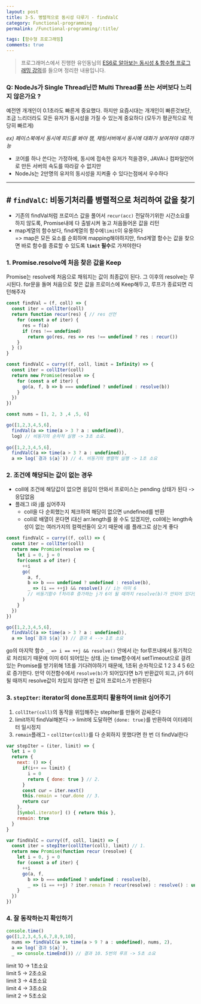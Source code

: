 ```yaml
---
layout: post
title: 3-5. 병렬적으로 동시성 다루기 - findValC
category: Functional-programming
permalink: /Functional-programming/:title/

tags: [함수형 프로그래밍]
comments: true
---
```


>프로그래머스에서 진행한 유인동님의 [ES6로 알아보는 동시성 & 함수형 프로그래밍 강의](https://programmers.co.kr/learn/courses/3409)를 들으며 정리한 내용입니다.

### Q: NodeJs가 Single Thread닌깐 Multi Thread를 쓰는 서버보다 느리지 않은가요 ?
예전엔 개개인이 0.1초라도 빠른게 중요했다. 하지만 요즘시대는 개개인이 빠른것보단, 조금 느리더라도 모든 유저가 동시성을 가질 수 있는게 중요하다 (모두가 평균적으로 적당히 빠르게)  

*ex) 페이스북에서 동시에 피드를 봐야 잼, 채팅서버에서 동시에 대화가 보여져야 대화가능*

* 코어를 하나 쓴다는 가정하에, 동시에 접속한 유저가 적을경우, JAVA나 컴파일언어로 만든 서버의 속도를 따라갈 수 없지만
* NodeJs는 2만명의 유저의 동시성을 지켜줄 수 있다는점에서 우수하다

---

## # `findValC`: 비동기처리를 병렬적으로 처리하여 값을 찾기
* 기존의 findVal처럼 프로미스 값을 풀어서 `recur(acc)` 전달하기위한 시간소요를 하지 않도록, Promise내에 다 출발시켜 놓고 처음들어온 값을 리턴
* map계열의 함수보다, find계열의 함수에`limit`이 유용하다  
=> map은 모든 요소를 순회하며 mapping해야하지만, find계열 함수는 값을 찾으면 바로 함수를 종료할 수 있도록 **`limit` 필수**로 가져야한다

### 1. Promise.resolve에 처음 찾은 값을 Keep
Promise는 resolve에 처음으로 채워지는 값이 최종값이 된다. 그 이후의 resolve는 무시된다. for문을 돌며 처음으로 찾은 값을 프로미스에 Keep해두고, 루프가 종료되면 리턴해주자

```js
const findVal = (f, coll) => {
  const iter = collIter(coll)
  return function recur(res) { // res 선언
    for (const a of iter) {
      res = f(a)
      if (res !== undefined) 
        return go(res, res => res !== undefined ? res : recur())
    }
  } ()
}

const findValC = curry((f, coll, limit = Infinity) => {
  const iter = collIter(coll)
  return new Promise(resolve => {
    for (const a of iter) {
      go(a, f, b => b === undefined ? undefined : resolve(b))
    }
  })
})

const nums = [1, 2, 3 ,4 ,5, 6]

go([1,2,3,4,5,6],
  findVal(a => time(a > 3 ? a : undefined)),
  log) // 비동기의 순차적 실행 -> 3초 소요.
  
go([1,2,3,4,5,6],
  findValC(a => time(a > 3 ? a : undefined)),
  a => log(`결과 ${a}`)) // 4. 비동기의 병렬적 실행 -> 1초 소요
```

### 2. 조건에 해당되는 값이 없는 경우
* coll에 조건에 해당값이 없으면 응답이 안와서 프로미스는 pending 상태가 된다 -> 응답없음
* 플래그 i와 j를 심어주자
  * coll을 다 순회했는지 체크하여 해당이 없으면 undefined를 반환  
  * coll로 배열이 온다면 i대신 arr.length를 쓸 수도 있겠지만, coll에는 length속성이 없는 여러가지의 컬렉션들이 오기 때문에 i를 플래그로 삼는게 좋다

```js
const findValC = curry((f, coll) => {
  const iter = collIter(coll)
  return new Promise(resolve => {
    let i = 0, j = 0
    for(const a of iter) {
      ++i
      go(
        a, f,
        b => b === undefined ? undefined : resolve(b),
        _ => (i == ++j) && resolve() // i는 이미 6
        // 비동기함수 f처리후 증가하는 j가 6이 될 때까지 resolve(b)가 안되어 있다면 빈 값을 리턴해라
      )
    }
  })
})

go([1,2,3,4,5,6],
  findValC(a => time(a > 3 ? a : undefined)),
  a => log(`결과 ${a}`)) // 결과 4 --> 1초 소요
```

go의 마지막 함수 `_ => i == ++j && resolve()` 안에서 i는 for루프내에서 동기적으로 처리되기 때문에 이미 6이 되어있는 상태. j는 time함수에서 setTimeout으로 걸려있는 Promise를 받기위해 1초를 기다려야하기 때문에, 1초뒤 순차적으로 1 2 3 4 5 6으로 증가한다. 만약 이전함수에서 `resolve(b)`가 되어있다면 b가 반환값이 되고, j가 6이 될 때까지 resolve값이 차있지 않다면 빈 값의 프로미스가 반환된다

### 3. `stepIter`: iterator의 done프로퍼티 활용하여 limit 심어주기
1. `collIter(coll)`의 동작을 위임해주는 stepIter를 만들어 감싸준다
2. limit까지 findVal해본다 -> limit에 도달하면 `{done: true}`를 반환하여 이터레이터 일시정지
3. `remain`플래그 - `collIter(coll)`를 다 순회하지 못했다면 한 번 더 findVal한다 

```js
var stepIter = (iter, limit) => {
  let i = 0
  return {
    next: () => {
      if(i++ == limit) {
        i = 0
        return { done: true } // 2.
      }
      const cur = iter.next()
      this.remain = !cur.done // 3.
      return cur
    },
    [Symbol.iterator] () { return this },
    remain: true
  }
}

var findValC = curry((f, coll, limit) => {
  const iter = stepIter(collIter(coll), limit) // 1.
  return new Promise(function recur (resolve) {
    let i = 0, j = 0
    for (const a of iter) {
      ++i
      go(a, f, 
        b => b === undefined ? undefined : resolve(b),
        _ => (i == ++j) ? iter.remain ? recur(resolve) : resolve() : undefined)
    }
  })
})
```

### 4. 잘 동작하는지 확인하기

```js
console.time()
go([1,2,3,4,5,6,7,8,9,10],
  nums => findValC(a => time(a > 9 ? a : undefined), nums, 2),
  a => log(`결과 ${a}`),
  _ => console.timeEnd()) // 결과 10. 5번의 루프 -> 5초 소요
```

limit 10 -> 1초소요  
limit 5 -> 2초소요  
limit 3 -> 4초소요  
limit 4 -> 3초소요  
limit 2 -> 5초소요  
 